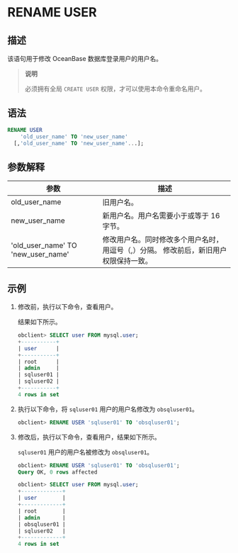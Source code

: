 # RENAME USER

## 描述

该语句用于修改 OceanBase 数据库登录用户的用户名。

>**说明**
>
>必须拥有全局 `CREATE USER` 权限，才可以使用本命令重命名用户。

## 语法

```sql
RENAME USER 
    'old_user_name' TO 'new_user_name'
  [,'old_user_name' TO 'new_user_name'...];
```

## 参数解释

|               **参数**               |                           **描述**                            |
|------------------------------------|-------------------------------------------------------------|
| old_user_name                      | 旧用户名。                                                       |
| new_user_name                      | 新用户名。用户名需要小于或等于 16 字节。                                      |
| 'old_user_name' TO 'new_user_name' | 修改用户名。同时修改多个用户名时，用逗号（,）分隔。 修改前后，新旧用户权限保持一致。 |

## 示例

1. 修改前，执行以下命令，查看用户。

   结果如下所示。

   ```sql
   obclient> SELECT user FROM mysql.user;
   +-----------+
   | user      |
   +-----------+
   | root      |
   | admin     |
   | sqluser01 |
   | sqluser02 |
   +-----------+
   4 rows in set 
   ```

2. 执行以下命令，将 `sqluser01` 用户的用户名修改为 `obsqluser01`。

   ```sql
   obclient> RENAME USER 'sqluser01' TO 'obsqluser01';
   ```

3. 修改后，执行以下命令，查看用户，结果如下所示。

   `sqluser01` 用户的用户名被修改为 `obsqluser01`。

   ```sql
   obclient> RENAME USER 'sqluser01' TO 'obsqluser01';
   Query OK, 0 rows affected 
   
   obclient> SELECT user FROM mysql.user;
   +-------------+
   | user        |
   +-------------+
   | root        |
   | admin       |
   | obsqluser01 |
   | sqluser02   |
   +-------------+
   4 rows in set 
   ```
